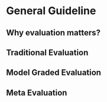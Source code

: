 # General Guideline

## Why evaluation matters?

## Traditional Evaluation

## Model Graded Evaluation

## Meta Evaluation
